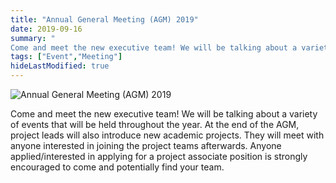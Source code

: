```yaml
---
title: "Annual General Meeting (AGM) 2019"
date: 2019-09-16
summary: "
Come and meet the new executive team! We will be talking about a variety of events that will be held throughout the year. At the end of the AGM, project leads will also introduce new academic projects. They will meet with anyone interested in joining the project teams afterwards. Anyone applied/interested in applying for a project associate position is strongly encouraged to come and potentially find your team. "
tags: ["Event","Meeting"]
hideLastModified: true
---
```


![Annual General Meeting (AGM) 2019](https://drive.google.com/u/0/uc?id=1fM0QovTlXhJFWAtJm3JG-qXiRio25tqO)


Come and meet the new executive team! We will be talking about a variety of events that will be held throughout the year. At the end of the AGM, project leads will also introduce new academic projects. They will meet with anyone interested in joining the project teams afterwards. Anyone applied/interested in applying for a project associate position is strongly encouraged to come and potentially find your team. 
